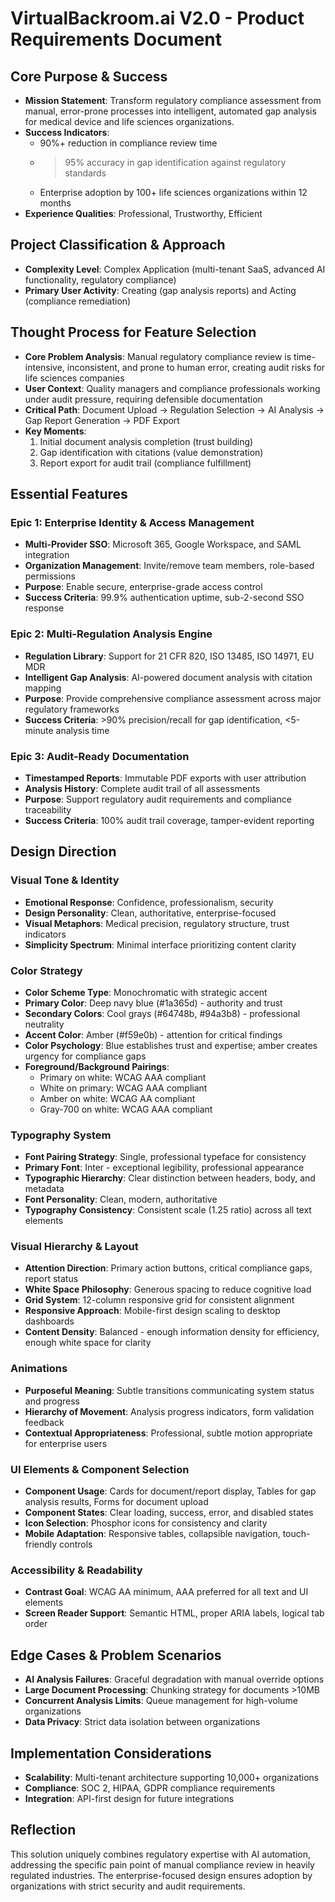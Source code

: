 # VirtualBackroom.ai V2.0 - Product Requirements Document

## Core Purpose & Success
- **Mission Statement**: Transform regulatory compliance assessment from manual, error-prone processes into intelligent, automated gap analysis for medical device and life sciences organizations.
- **Success Indicators**: 
  - 90%+ reduction in compliance review time
  - >95% accuracy in gap identification against regulatory standards
  - Enterprise adoption by 100+ life sciences organizations within 12 months
- **Experience Qualities**: Professional, Trustworthy, Efficient

## Project Classification & Approach
- **Complexity Level**: Complex Application (multi-tenant SaaS, advanced AI functionality, regulatory compliance)
- **Primary User Activity**: Creating (gap analysis reports) and Acting (compliance remediation)

## Thought Process for Feature Selection
- **Core Problem Analysis**: Manual regulatory compliance review is time-intensive, inconsistent, and prone to human error, creating audit risks for life sciences companies
- **User Context**: Quality managers and compliance professionals working under audit pressure, requiring defensible documentation
- **Critical Path**: Document Upload → Regulation Selection → AI Analysis → Gap Report Generation → PDF Export
- **Key Moments**: 
  1. Initial document analysis completion (trust building)
  2. Gap identification with citations (value demonstration)
  3. Report export for audit trail (compliance fulfillment)

## Essential Features

### Epic 1: Enterprise Identity & Access Management
- **Multi-Provider SSO**: Microsoft 365, Google Workspace, and SAML integration
- **Organization Management**: Invite/remove team members, role-based permissions
- **Purpose**: Enable secure, enterprise-grade access control
- **Success Criteria**: 99.9% authentication uptime, sub-2-second SSO response

### Epic 2: Multi-Regulation Analysis Engine
- **Regulation Library**: Support for 21 CFR 820, ISO 13485, ISO 14971, EU MDR
- **Intelligent Gap Analysis**: AI-powered document analysis with citation mapping
- **Purpose**: Provide comprehensive compliance assessment across major regulatory frameworks
- **Success Criteria**: >90% precision/recall for gap identification, <5-minute analysis time

### Epic 3: Audit-Ready Documentation
- **Timestamped Reports**: Immutable PDF exports with user attribution
- **Analysis History**: Complete audit trail of all assessments
- **Purpose**: Support regulatory audit requirements and compliance traceability
- **Success Criteria**: 100% audit trail coverage, tamper-evident reporting

## Design Direction

### Visual Tone & Identity
- **Emotional Response**: Confidence, professionalism, security
- **Design Personality**: Clean, authoritative, enterprise-focused
- **Visual Metaphors**: Medical precision, regulatory structure, trust indicators
- **Simplicity Spectrum**: Minimal interface prioritizing content clarity

### Color Strategy
- **Color Scheme Type**: Monochromatic with strategic accent
- **Primary Color**: Deep navy blue (#1a365d) - authority and trust
- **Secondary Colors**: Cool grays (#64748b, #94a3b8) - professional neutrality
- **Accent Color**: Amber (#f59e0b) - attention for critical findings
- **Color Psychology**: Blue establishes trust and expertise; amber creates urgency for compliance gaps
- **Foreground/Background Pairings**:
  - Primary on white: WCAG AAA compliant
  - White on primary: WCAG AAA compliant
  - Amber on white: WCAG AA compliant
  - Gray-700 on white: WCAG AAA compliant

### Typography System
- **Font Pairing Strategy**: Single, professional typeface for consistency
- **Primary Font**: Inter - exceptional legibility, professional appearance
- **Typographic Hierarchy**: Clear distinction between headers, body, and metadata
- **Font Personality**: Clean, modern, authoritative
- **Typography Consistency**: Consistent scale (1.25 ratio) across all text elements

### Visual Hierarchy & Layout
- **Attention Direction**: Primary action buttons, critical compliance gaps, report status
- **White Space Philosophy**: Generous spacing to reduce cognitive load
- **Grid System**: 12-column responsive grid for consistent alignment
- **Responsive Approach**: Mobile-first design scaling to desktop dashboards
- **Content Density**: Balanced - enough information density for efficiency, enough white space for clarity

### Animations
- **Purposeful Meaning**: Subtle transitions communicating system status and progress
- **Hierarchy of Movement**: Analysis progress indicators, form validation feedback
- **Contextual Appropriateness**: Professional, subtle motion appropriate for enterprise users

### UI Elements & Component Selection
- **Component Usage**: Cards for document/report display, Tables for gap analysis results, Forms for document upload
- **Component States**: Clear loading, success, error, and disabled states
- **Icon Selection**: Phosphor icons for consistency and clarity
- **Mobile Adaptation**: Responsive tables, collapsible navigation, touch-friendly controls

### Accessibility & Readability
- **Contrast Goal**: WCAG AA minimum, AAA preferred for all text and UI elements
- **Screen Reader Support**: Semantic HTML, proper ARIA labels, logical tab order

## Edge Cases & Problem Scenarios
- **AI Analysis Failures**: Graceful degradation with manual override options
- **Large Document Processing**: Chunking strategy for documents >10MB
- **Concurrent Analysis Limits**: Queue management for high-volume organizations
- **Data Privacy**: Strict data isolation between organizations

## Implementation Considerations
- **Scalability**: Multi-tenant architecture supporting 10,000+ organizations
- **Compliance**: SOC 2, HIPAA, GDPR compliance requirements
- **Integration**: API-first design for future integrations

## Reflection
This solution uniquely combines regulatory expertise with AI automation, addressing the specific pain point of manual compliance review in heavily regulated industries. The enterprise-focused design ensures adoption by organizations with strict security and audit requirements.